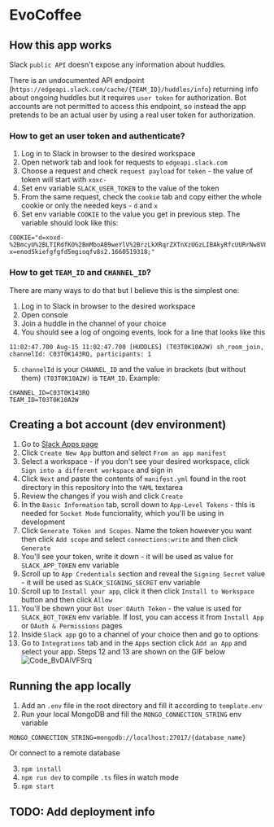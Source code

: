# EvoCoffee

## How this app works

Slack `public API` doesn't expose any information about huddles.

There is an undocumented API endpoint (`https://edgeapi.slack.com/cache/{TEAM_ID}/huddles/info`) returning info about ongoing huddles but it requires `user token` for authorization. Bot accounts are not permitted to access this endpoint, so instead the app pretends to be an actual user by using a real user token for authorization.

### How to get an user token and authenticate?

1. Log in to Slack in browser to the desired workspace
2. Open network tab and look for requests to `edgeapi.slack.com`
3. Choose a request and check `request payload` for `token` - the value of token will start with `xoxc-`
4. Set env variable `SLACK_USER_TOKEN` to the value of the token
5. From the same request, check the `cookie` tab and copy either the whole cookie or only the needed keys - `d` and `x`
6. Set env variable `COOKIE` to the value you get in previous step. The variable should look like this:

```
COOKIE="d=xoxd-%2BmcyU%2BLTIRdfKO%2BmMboAB9weYlV%2BrzLkXRqrZXTnXzUGzLIBAkyRfcUURrNw8VLXZk7tFHVPa%2BwjIHULIepheLJL65mA3YXXeo9wxRD37Mn8c%2By1VcyWvdBdFoy8m%2B0FZ7X19vSRj534xjv2c0ya9jufd7f8sf7dfy7dsfyd7ffd7fydf%3D;   x=enod5kiefgfgfd5mgioqfv8s2.1660519318;"
```

### How to get `TEAM_ID` and `CHANNEL_ID`?

There are many ways to do that but I believe this is the simplest one:

1. Log in to Slack in browser to the desired workspace
2. Open console
3. Join a huddle in the channel of your choice
4. You should see a log of ongoing events, look for a line that looks like this

```
11:02:47.700 Aug-15 11:02:47.700 [HUDDLES] (T03T0K10A2W) sh_room_join, channelId: C03T0K143RQ, participants: 1
```

5. `channelId` is your `CHANNEL_ID` and the value in brackets (but without them) `(T03T0K10A2W)` is `TEAM_ID`. Example:

```
CHANNEL_ID=C03T0K143RQ
TEAM_ID=T03T0K10A2W
```

## Creating a bot account (dev environment)

1. Go to [Slack Apps page](https://api.slack.com/apps?new_app)
2. Click `Create New App` button and select `From an app manifest`
3. Select a workspace - if you don't see your desired workspace, click `Sign into a different workspace` and sign in
4. Click `Next` and paste the contents of `manifest.yml` found in the root directory in this repository into the `YAML` textarea
5. Review the changes if you wish and click `Create`
6. In the `Basic Information` tab, scroll down to `App-Level Tokens` - this is needed for `Socket Mode` funcionality, which you'll be using in development
7. Click `Generate Token and Scopes`. Name the token however you want then click `Add scope` and select `connections:write` and then click `Generate`
8. You'll see your token, write it down - it will be used as value for `SLACK_APP_TOKEN` env variable
9. Scroll up to `App Credentials` section and reveal the `Signing Secret` value - it will be used as `SLACK_SIGNING_SECRET` env variable
10. Scroll up to `Install your app`, click it then click `Install to Workspace` button and then click `Allow`
11. You'll be shown your `Bot User OAuth Token` - the value is used for `SLACK_BOT_TOKEN` env variable. If lost, you can access it from `Install App` or `OAuth & Permissions` pages
12. Inside `Slack app` go to a channel of your choice then and go to options
13. Go to `Integrations` tab and in the `Apps` section click `Add an App` and select your app. Steps 12 and 13 are shown on the GIF below
    ![Code_BvDAiVFSrq](https://user-images.githubusercontent.com/65892118/184701478-8c97b396-de73-4997-95f3-c7295ceadc15.gif)

## Running the app locally

1. Add an `.env` file in the root directory and fill it according to `template.env`
2. Run your local MongoDB and fill the `MONGO_CONNECTION_STRING` env variable

```
MONGO_CONNECTION_STRING=mongodb://localhost:27017/{database_name}
```

Or connect to a remote database

3. `npm install`
4. `npm run dev` to compile `.ts` files in watch mode
5. `npm start`

## TODO: Add deployment info
